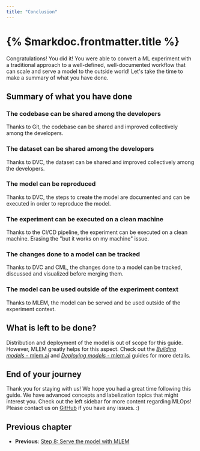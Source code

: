```yaml
---
title: "Conclusion"
---
```


# {% $markdoc.frontmatter.title %}

Congratulations! You did it! You were able to convert a ML experiment with a traditional approach to a well-defined, well-documented workflow that can scale and serve a model to the outside world! Let's take the time to make a summary of what you have done.

## Summary of what you have done

### The codebase can be shared among the developers

Thanks to Git, the codebase can be shared and improved collectively among the developers.

### The dataset can be shared among the developers

Thanks to DVC, the dataset can be shared and improved collectively among the developers.

### The model can be reproduced

Thanks to DVC, the steps to create the model are documented and can be executed in order to reproduce the model.

### The experiment can be executed on a clean machine

Thanks to the CI/CD pipeline, the experiment can be executed on a clean machine. Erasing the "but it works on my machine" issue.

### The changes done to a model can be tracked

Thanks to DVC and CML, the changes done to a model can be tracked, discussed and visualized before merging them.

### The model can be used outside of the experiment context

Thanks to MLEM, the model can be served and be used outside of the experiment context.

## What is left to be done?

Distribution and deployment of the model is out of scope for this guide. However, MLEM greatly helps for this aspect. Check out the [_Building models_ - mlem.ai](https://mlem.ai/doc/user-guide/building) and [_Deploying models_ - mlem.ai](https://mlem.ai/doc/user-guide/deploying) guides for more details.

## End of your journey

Thank you for staying with us! We hope you had a great time following this guide. We have advanced concepts and labelization topics that might interest you. Check out the left sidebar for more content regarding MLOps! Please contact us on [GitHub](https://github.com/csia-pme/a-guide-to-mlops) if you have any issues. :)

## Previous chapter

- **Previous**: [Step 8: Serve the model with MLEM](/the-guide/step-8-serve-the-model-with-mlem)
